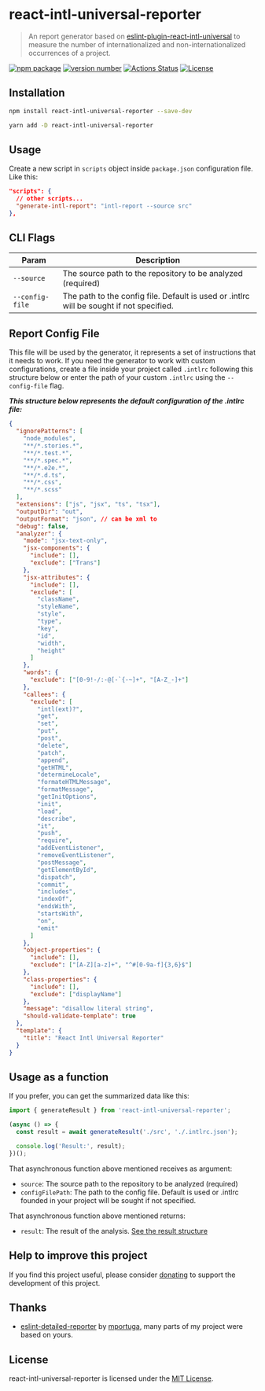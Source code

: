 # react-intl-universal-reporter

> An report generator based on [eslint-plugin-react-intl-universal](https://github.com/victorsoares96/eslint-plugin-react-intl-universal) to measure the number of internationalized and non-internationalized occurrences of a project.

[![npm package](https://img.shields.io/badge/npm%20i-react--intl--universal--reporter-brightgreen)](https://www.npmjs.com/package/react-intl-universal-reporter) [![version number](https://img.shields.io/npm/v/react-intl-universal-reporter?color=green&label=version)](https://github.com/victorsoares96/react-intl-universal-reporter/releases) [![Actions Status](https://github.com/victorsoares96/react-intl-universal-reporter/workflows/Test/badge.svg)](https://github.com/victorsoares96/react-intl-universal-reporter/actions) [![License](https://img.shields.io/github/license/victorsoares96/react-intl-universal-reporter)](https://github.com/victorsoares96/react-intl-universal-reporter/blob/main/LICENSE)

## Installation

```sh
npm install react-intl-universal-reporter --save-dev
```

```sh
yarn add -D react-intl-universal-reporter
```

## Usage

Create a new script in `scripts` object inside `package.json` configuration file. Like this:

```json
"scripts": {
  // other scripts...
  "generate-intl-report": "intl-report --source src"
},
```

## CLI Flags

| Param           | Description                                                                              |
| --------------- | ---------------------------------------------------------------------------------------- |
| `--source`      | The source path to the repository to be analyzed (required)                              |
| `--config-file` | The path to the config file. Default is used or .intlrc will be sought if not specified. |

## Report Config File

This file will be used by the generator, it represents a set of instructions that it needs to work. If you need the generator to work with custom configurations, create a file inside your project called `.intlrc` following this structure below or enter the path of your custom `.intlrc` using the `--config-file` flag.

**_This structure below represents the default configuration of the .intlrc file:_**

```json
{
  "ignorePatterns": [
    "node_modules",
    "**/*.stories.*",
    "**/*.test.*",
    "**/*.spec.*",
    "**/*.e2e.*",
    "**/*.d.ts",
    "**/*.css",
    "**/*.scss"
  ],
  "extensions": ["js", "jsx", "ts", "tsx"],
  "outputDir": "out",
  "outputFormat": "json", // can be xml to
  "debug": false,
  "analyzer": {
    "mode": "jsx-text-only",
    "jsx-components": {
      "include": [],
      "exclude": ["Trans"]
    },
    "jsx-attributes": {
      "include": [],
      "exclude": [
        "className",
        "styleName",
        "style",
        "type",
        "key",
        "id",
        "width",
        "height"
      ]
    },
    "words": {
      "exclude": ["[0-9!-/:-@[-`{-~]+", "[A-Z_-]+"]
    },
    "callees": {
      "exclude": [
        "intl(ext)?",
        "get",
        "set",
        "put",
        "post",
        "delete",
        "patch",
        "append",
        "getHTML",
        "determineLocale",
        "formateHTMLMessage",
        "formatMessage",
        "getInitOptions",
        "init",
        "load",
        "describe",
        "it",
        "push",
        "require",
        "addEventListener",
        "removeEventListener",
        "postMessage",
        "getElementById",
        "dispatch",
        "commit",
        "includes",
        "indexOf",
        "endsWith",
        "startsWith",
        "on",
        "emit"
      ]
    },
    "object-properties": {
      "include": [],
      "exclude": ["[A-Z][a-z]+", "^#[0-9a-f]{3,6}$"]
    },
    "class-properties": {
      "include": [],
      "exclude": ["displayName"]
    },
    "message": "disallow literal string",
    "should-validate-template": true
  },
  "template": {
    "title": "React Intl Universal Reporter"
  }
}
```

## Usage as a function

If you prefer, you can get the summarized data like this:

```js
import { generateResult } from 'react-intl-universal-reporter';

(async () => {
  const result = await generateResult('./src', './.intlrc.json');

  console.log('Result:', result);
})();
```

That asynchronous function above mentioned receives as argument:

- `source`: The source path to the repository to be analyzed (required)
- `configFilePath`: The path to the config file. Default is used or .intlrc founded in your project will be sought if not specified.

That asynchronous function above mentioned returns:

- `result`: The result of the analysis. [See the result structure](src/types.ts#L36)

## Help to improve this project

If you find this project useful, please consider [donating](https://www.paypal.com/donate/?business=YNAUBS5LFN5KN&no_recurring=0&currency_code=USD) to support the development of this project.

## Thanks

- [eslint-detailed-reporter](https://github.com/mportuga/eslint-detailed-reporter) by [mportuga](https://github.com/mportuga), many parts of my project were based on yours.

## License

react-intl-universal-reporter is licensed under the [MIT License](http://www.opensource.org/licenses/mit-license.php).

